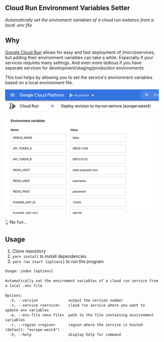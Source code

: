 Cloud Run Environment Variables Setter
---

_Automatically set the enviroment variables of a cloud run instance from a local .env file_

## Why
[Google Cloud Run](https://console.cloud.google.com/run) allows for easy and fast deployment of (micro)services,
but adding their environment variables can take a while. Especially if your services requires many settings.
And even more tedious if you have separate services for development/staging/production environments.

This tool helps by allowing you to set the service's environment variables based on a local environment file.

![Cloud Run Environment Variables Window](img/example.png)

👆 No fun...

## Usage

1. Clone repository
2. `yarn install` to install dependencies
3. `yarn run start [options]` to run the program

```
Usage: index [options]

Automatically set the enviroment variables of a cloud run service from a local .env file

Options:
  -V, --version              output the version number
  -s, --service <service>    cloud run service where you want to update env variables
  -e, --env-file <env-file>  path to the file containing environment variables
  -r, --region <region>      region where the service is hosted (default: "europe-west4")
  -h, --help                 display help for command
```
